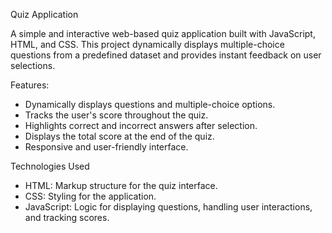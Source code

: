 Quiz Application

A simple and interactive web-based quiz application built with JavaScript, HTML, and CSS. This project dynamically displays multiple-choice questions from a predefined dataset and provides instant feedback on user selections.

Features:

- Dynamically displays questions and multiple-choice options.
- Tracks the user's score throughout the quiz.
- Highlights correct and incorrect answers after selection.
- Displays the total score at the end of the quiz.
- Responsive and user-friendly interface.

Technologies Used

- HTML: Markup structure for the quiz interface.
- CSS: Styling for the application.
- JavaScript: Logic for displaying questions, handling user interactions, and tracking scores.
